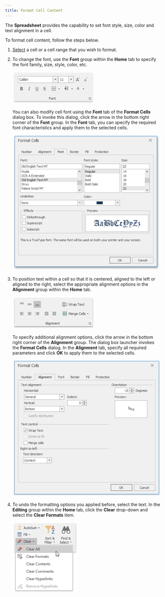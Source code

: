 ```yaml
---
title: Format Cell Content
---
```

The **Spreadsheet** provides the capability to set font style, size, color and text alignment in a cell.

To format cell content, follow the steps below.
1. [Select](../../../../interface-elements-for-desktop/articles/spreadsheet/editing-cells/select-cells-or-cell-content.md) a cell or a cell range that you wish to format.
2. To change the font, use the **Font** group within the **Home** tab to specify the font family, size, style, color, etc.
	
	![FontGroup.png](../../../images/Img21140.png)
	
	You can also modify cell font using the **Font** tab of the **Format Cells** dialog box. To invoke this dialog, click the arrow in the bottom right corner of the **Font** group. In the **Font** tab, you can specify the required font characteristics and apply them to the selected cells.
	
	![FormatCellsFontTab](../../../images/Img23594.png)
3. To position text within a cell so that it is centered, aligned to the left or aligned to the right, select the appropriate alignment options in the **Alignment** group within the **Home** tab.
	
	![Alignment.png](../../../images/Img21141.png)
	
	To specify additional alignment options, click the arrow in the bottom right corner of the **Alignment** group. The dialog box launcher invokes the **Format Cells** dialog. In the **Alignment** tab, specify all required parameters and click **OK** to apply them to the selected cells.
	
	![FormatCellsAlignmentTab](../../../images/Img23591.png)
4. To undo the formatting options you applied before, select the text. In the **Editing** group within the **Home** tab, click the **Clear** drop-down and select the **Clear Formats** item.
	
	![ClearFormats.png](../../../images/Img21143.png)
